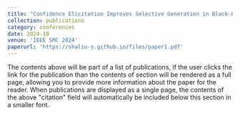```yaml
---
title: "Confidence Elicitation Improves Selective Generation in Black-Box Large Language Models"
collection: publications
category: conferences
date: 2024-10
venue: 'IEEE SMC 2024'
paperurl: 'https://shaliu-s.github.io/files/paper1.pdf'
---
```


The contents above will be part of a list of publications, if the user clicks the link for the publication than the contents of section will be rendered as a full page, allowing you to provide more information about the paper for the reader. When publications are displayed as a single page, the contents of the above "citation" field will automatically be included below this section in a smaller font.
